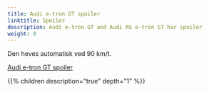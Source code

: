 ```yaml
---
title: Audi e-tron GT spoiler
linktitle: Spoiler
description: Audi e-tron GT and Audi RS e-tron GT har spoiler
weight: 8
---
```


Den heves automatisk ved 90 km/t.

[Audi e-tron GT spoiler](spoiler_1.jpg "Audi e-tron GT spoiler")


{{% children description="true" depth="1" %}}
